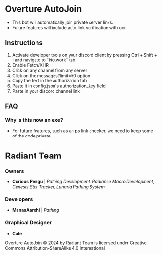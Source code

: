 # Overture AutoJoin
- This bot will automatically join private server links.
- Future features will include auto link verification with ocr.
## Instructions
1. Activate developer tools on your discord client by pressing Ctrl + Shift + I and navigate to "Network" tab
2. Enable Fetch/XHR
4. Click on any channel from any server
5. Click on the messages?limit=50 option
6. Copy the text in the authorization tab
7. Paste it in config.json's authorization_key field
8. Paste in your discord channel link
## FAQ
### Why is this now an exe?
- For future features, such as an ps link checker, we need to keep some of the code private.

# Radiant Team
### Owners
- **Curious Pengu** | _Pathing Development, Radiance Macro Development, Genesis Stat Tracker, Lunaria Pathing System_
### Developers
- **ManasAarohi** | _Pathing_
### Graphical Designer
- **Cate**

Overture AutoJoin © 2024 by Radiant Team is licensed under Creative Commons Attribution-ShareAlike 4.0 International 
